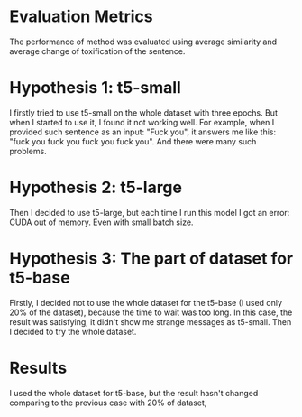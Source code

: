 # Evaluation Metrics
The performance of method was evaluated using average similarity and average change of toxification of the sentence.

# Hypothesis 1: t5-small
I firstly tried to use t5-small on the whole dataset with three epochs. But when I started to use it, I found it not working well. For example, when I provided such sentence as an input: "Fuck you", it answers me like this: "fuck you fuck you fuck you fuck you". And there were many such problems.

# Hypothesis 2: t5-large

Then I decided to use t5-large, but each time I run this model I got an error: CUDA out of memory. Even with small batch size. 

# Hypothesis 3: The part of dataset for t5-base
Firstly, I decided not to use the whole dataset for the t5-base (I used only 20% of the dataset), because the time to wait was too long. In this case, the result was satisfying, it didn't show me strange messages as t5-small. Then I decided to try the whole dataset. 

# Results
I used the whole dataset for t5-base, but the result hasn't changed comparing to the previous case with 20% of dataset, 
